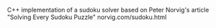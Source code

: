 C++ implementation of a sudoku solver based on Peter Norvig's article
"Solving Every Sudoku Puzzle"
norvig.com/sudoku.html
